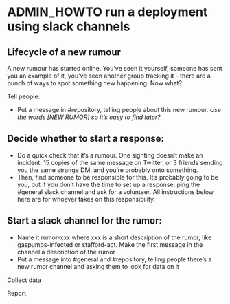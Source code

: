 # ADMIN_HOWTO run a deployment using slack channels

## Lifecycle of a new rumour

A new rumour has started online.  You’ve seen it yourself, someone has sent you an example of it, you’ve seen another group tracking it - there are a bunch of ways to spot something new happening.  Now what? 

Tell people:
* Put a message in #repository, telling people about this new rumour.  _Use the words [NEW RUMOR] so it’s easy to find later?_

## Decide whether to start a response:
* Do a quick check that it’s a rumour.  One sighting doesn’t make an incident.  15 copies of the same message on Twitter, or 3 friends sending you the same strange DM, and you’re probably onto something. 
* Then, find someone to be responsible for this.  It’s probably going to be you, but if you don’t have the time to set up a response, ping the #general slack channel and ask for a volunteer.  All instructions below here are for whoever takes on this responsibility.

## Start a slack channel for the rumor:
* Name it rumor-xxx where xxx is a short description of the rumor, like gaspumps-infected or stafford-act.   Make the first message in the channel a description of the rumor
* Put a message into #general and #repository, telling people there’s a new rumor channel and asking them to look for data on it 

Collect data


Report
